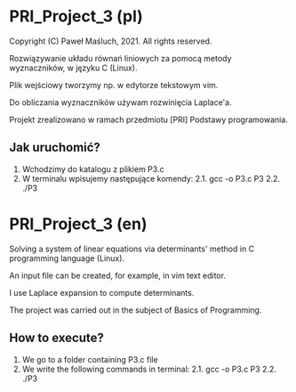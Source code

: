 # PRI_Project_3 (pl)

Copyright (C) Paweł Maśluch, 2021. All rights reserved.

Rozwiązywanie układu równań liniowych za pomocą metody wyznaczników, w języku C (Linux).

Plik wejściowy tworzymy np. w edytorze tekstowym vim.

Do obliczania wyznaczników używam rozwinięcia Laplace'a.

Projekt zrealizowano w ramach przedmiotu [PRI] Podstawy programowania.

## Jak uruchomić?

1) Wchodzimy do katalogu z plikiem P3.c
2) W terminalu wpisujemy następujące komendy:
   2.1. gcc -o P3.c P3
   2.2. ./P3

# PRI_Project_3 (en)

Solving a system of linear equations via determinants' method in C programming language (Linux).

An input file can be created, for example, in vim text editor.

I use Laplace expansion to compute determinants.

The project was carried out in the subject of Basics of Programming.

## How to execute?

1) We go to a folder containing P3.c file
2) We write the following commands in terminal:
  2.1. gcc -o P3.c P3
  2.2. ./P3
